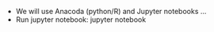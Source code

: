 - We will use Anacoda (python/R) and Jupyter notebooks ...
- Run jupyter notebook: jupyter notebook
